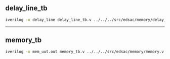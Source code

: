 ## delay_line_tb
```bash
iverilog -o delay_line delay_line_tb.v ../../../src/edsac/memory/delay_line.v && vvp delay_line && gtkwave delay_line.vcd &
```

-----

## memory_tb
```bash
iverilog -o mem_uut.out memory_tb.v ../../../src/edsac/memory/memory.v ../../../src/edsac/memory/delay_line.v && vvp mem_uut.out && gtkwave mem_uut.out &
```
